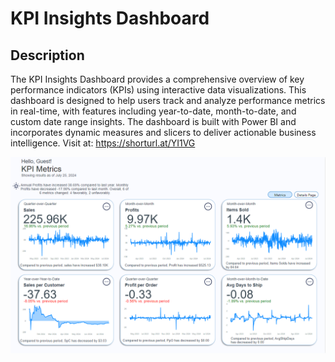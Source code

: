 # KPI Insights Dashboard

## Description

The KPI Insights Dashboard provides a comprehensive overview of key performance indicators (KPIs) using interactive data visualizations. This dashboard is designed to help users track and analyze performance metrics in real-time, with features including year-to-date, month-to-date, and custom date range insights. The dashboard is built with Power BI and incorporates dynamic measures and slicers to deliver actionable business intelligence.
Visit at: https://shorturl.at/YI1VG

![Dashboard Screenshot](screenshot.PNG)

